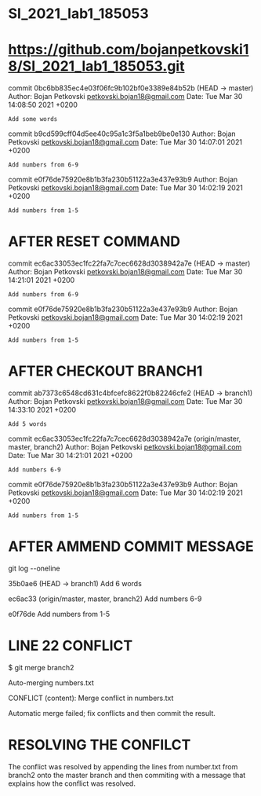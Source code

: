 # SI_2021_lab1_185053
# https://github.com/bojanpetkovski18/SI_2021_lab1_185053.git

commit 0bc6bb835ec4e03f06fc9b102bf0e3389e84b52b (HEAD -> master)
Author: Bojan Petkovski <petkovski.bojan18@gmail.com>
Date:   Tue Mar 30 14:08:50 2021 +0200

    Add some words

commit b9cd599cff04d5ee40c95a1c3f5a1beb9be0e130
Author: Bojan Petkovski <petkovski.bojan18@gmail.com>
Date:   Tue Mar 30 14:07:01 2021 +0200

    Add numbers from 6-9

commit e0f76de75920e8b1b3fa230b51122a3e437e93b9
Author: Bojan Petkovski <petkovski.bojan18@gmail.com>
Date:   Tue Mar 30 14:02:19 2021 +0200

    Add numbers from 1-5


# AFTER RESET COMMAND

commit ec6ac33053ec1fc22fa7c7cec6628d3038942a7e (HEAD -> master)
Author: Bojan Petkovski <petkovski.bojan18@gmail.com>
Date:   Tue Mar 30 14:21:01 2021 +0200

    Add numbers from 6-9

commit e0f76de75920e8b1b3fa230b51122a3e437e93b9
Author: Bojan Petkovski <petkovski.bojan18@gmail.com>
Date:   Tue Mar 30 14:02:19 2021 +0200

    Add numbers from 1-5

# AFTER CHECKOUT BRANCH1

commit ab7373c6548cd631c4bfcefc8622f0b82246cfe2 (HEAD -> branch1)
Author: Bojan Petkovski <petkovski.bojan18@gmail.com>
Date:   Tue Mar 30 14:33:10 2021 +0200

    Add 5 words

commit ec6ac33053ec1fc22fa7c7cec6628d3038942a7e (origin/master, master, branch2)
Author: Bojan Petkovski <petkovski.bojan18@gmail.com>
Date:   Tue Mar 30 14:21:01 2021 +0200

    Add numbers 6-9

commit e0f76de75920e8b1b3fa230b51122a3e437e93b9
Author: Bojan Petkovski <petkovski.bojan18@gmail.com>
Date:   Tue Mar 30 14:02:19 2021 +0200

    Add numbers from 1-5

# AFTER AMMEND COMMIT MESSAGE

git log --oneline

35b0ae6 (HEAD -> branch1) Add 6 words

ec6ac33 (origin/master, master, branch2) Add numbers 6-9

e0f76de Add numbers from 1-5

# LINE 22 CONFLICT

$ git merge branch2

Auto-merging numbers.txt

CONFLICT (content): Merge conflict in numbers.txt

Automatic merge failed; fix conflicts and then commit the result.

# RESOLVING THE CONFILCT

The conflict was resolved by appending the lines from number.txt from branch2 onto the master branch and then commiting with a message that explains how the conflict was resolved.

